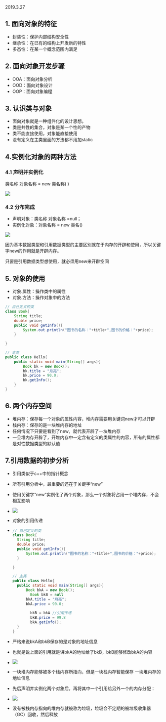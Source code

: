 2019.3.27

## 1. 面向对象的特征

- 封装性：保护内部结构安全性
- 继承性：在已有的结构上开发新的特性
- 多态性：在某一个概念范围内满足

## 2. 面向对象开发步骤

- OOA：面向对象分析
- OOD：面向对象设计
- OOP：面向对象编程

## 3. 认识类与对象

- 面向对象就是一种组件化的设计思想。
- 类是共性的集合，对象是某一个性的产物
- 类不能直接使用，对象能直接使用
- 没有定义在主类里面的方法都不用加static

## 4.实例化对象的两种方法

### 4.1 声明并实例化

类名称 对象名称 =  new 类名称( )

![](/Users/mengxiangdong/Desktop/MarkDown/JAVA/images/直接实例化类的过程.png)

### 4.2 分布完成

- 声明对象：类名称 对象名称 =null；
- 实例化对象：对象名称 = new 类名()

![](/Users/mengxiangdong/Desktop/MarkDown/JAVA/images/先声明后实例化类的过程.png)

因为基本数据类型和引用数据类型的主要区别就在于内存的开辟和使用，所以关键字new的作用就是开辟内存。

只要是引用数据类型想使用，就必须用new来开辟空间

## 5. 对象的使用

- 对象.属性：操作类中的属性
- 对象.方法：操作对象中的方法

```java
// 自己定义的类
class Book{
	String title;
	double price;
	public void getInfo(){
		System.out.println("图书的名称："+title+",图书的价格："+price);
	}
	
}

// 主类
public class Hello{
	public static void main(String[] args){
		Book bk = new Book();
		bk.title = "月亮";
		bk.price = 90.0;
		bk.getInfo();
	}
}
```

## 6. 两个内存空间

- 堆内存：保存每一个对象的属性内容，堆内存需要用关键词new才可以开辟
- 栈内存：保存的是一块堆内存的地址
- 任何情况下只要是看到了new，就代表开辟了一块堆内存
- 一旦堆内存开辟了，开堆内存中一定含有定义的类属性的内容，所有的属性都是对性数据类型的默认值

## 7.引用数据的初步分析

- 引用类似于c++中的指针概念
- 所有引用分析中，最重要的还在于关键字“new”
- 使用关键字“new”实例化了两个对象，那么一个对象将占用一个堆内存，不会相互影响
- ![](/Users/mengxiangdong/Desktop/MarkDown/JAVA/images/实例化两个对象的内存分配.png)

- 对象的引用传递

- ```java
  // 自己定义的类
  class Book{
  	String title;
  	double price;
  	public void getInfo(){
  		System.out.println("图书的名称："+title+",图书的价格："+price);
  	}
  	
  }
  
  // 主类
  public class Hello{
  	public static void main(String[] args){
  		Book bkA = new Book();
          Book bkB = null
  		bkA.title = "月亮";
  		bkA.price = 90.0;
  		
          bkB = bkA	//引用传递
          bkB.price = 99.8
          bkA.getInfo();
  	}
  }
  ```

- 严格来说bkA和bkB保存的是对象的地址信息

- 也就是说上面的引用就是讲bkA的地址给了bkB，bkB能够修改bkA的内容

- ![](/Users/mengxiangdong/Desktop/MarkDown/JAVA/images/对象的引用传递.png)

- 一块堆内存能够被多个栈内存所指向，但是一块栈内存智能保存 一块堆内存的地址信息
- 先后声明并实例化两个对象后，再将其中一个引用给另外一个的内存分配：
- ![](/Users/mengxiangdong/Desktop/MarkDown/JAVA/images/先后声明并实例化两个类在进行引用的传递.png)

- 没有被栈内存指向的堆内存就被称为垃圾，垃圾会不定期的被垃圾收集器（GC）回收，然后释放


